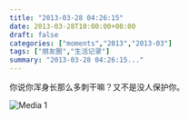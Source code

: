 ```yaml
---
title: "2013-03-28 04:26:15"
date: 2013-03-28T10:00:00+08:00
draft: false
categories: ["moments","2013","2013-03"]
tags: ["朋友圈","生活记录"]
summary: "2013-03-28 04:26:15..."
---
```


你说你浑身长那么多刺干嘛？又不是没人保护你。

![Media 1](/Moments/photos/2013-03-28/201303280426150.jpg)
